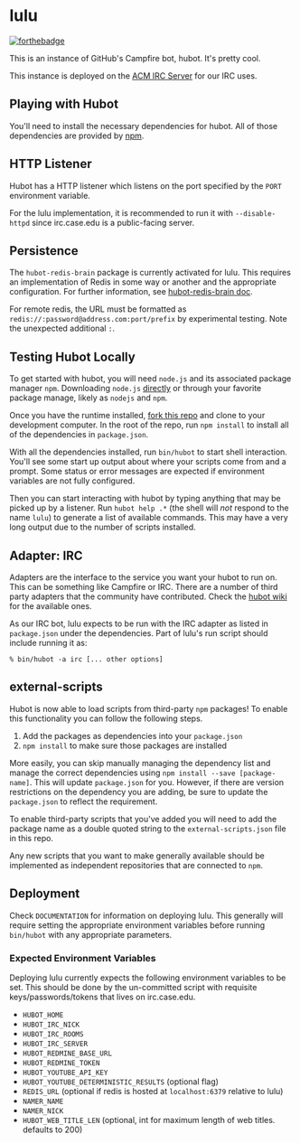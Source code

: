 # lulu

[![forthebadge](http://forthebadge.com/images/badges/powered-by-case-western-reserve.svg)](http://forthebadge.com)

This is an instance of GitHub's Campfire bot, hubot. It's pretty cool.

This instance is deployed on the [ACM IRC Server][acmirc] for our IRC uses.

[acmirc]: http://irc.case.edu

## Playing with Hubot

You'll need to install the necessary dependencies for hubot. All of
those dependencies are provided by [npm][npmjs].

[npmjs]: http://npmjs.org

## HTTP Listener

Hubot has a HTTP listener which listens on the port specified by the `PORT`
environment variable.

For the lulu implementation, it is recommended to run it with `--disable-httpd`
since irc.case.edu is a public-facing server.

##  Persistence

The `hubot-redis-brain` package is currently activated for lulu. This requires
an implementation of Redis in some way or another and the appropriate configuration. For further information, see [hubot-redis-brain doc](https://www.npmjs.com/package/hubot-redis-brain).

For remote redis, the URL must be formatted as `redis://:password@address.com:port/prefix`
by experimental testing. Note the unexpected additional `:`.

## Testing Hubot Locally

To get started with hubot, you will need `node.js` and its associated package
manager `npm`. Downloading `node.js` [directly][nodedownload] or through your
favorite package manage, likely as `nodejs` and `npm`.

Once you have the runtime installed, [fork this repo][forklulu] and clone to
your development computer. In the root of the repo, run `npm install` to install
all of the dependencies in `package.json`.

With all the dependencies installed, run `bin/hubot` to start shell interaction.
You'll see some start up output about where your scripts come from and a prompt.
Some status or error messages are expected if environment variables are not
fully configured.

Then you can start interacting with hubot by typing anything that may be picked
up by a listener. Run `hubot help .*` (the shell will *not* respond to the name
`lulu`) to generate a list of available commands. This may have a very long
output due to the number of scripts installed.

[nodedownload]: https://nodejs.org/download/
[forklulu]: https://github.com/cwruacm/lulu/fork

## Adapter: IRC

Adapters are the interface to the service you want your hubot to run on. This
can be something like Campfire or IRC. There are a number of third party
adapters that the community have contributed. Check the
[hubot wiki][hubot-wiki] for the available ones.

As our IRC bot, lulu expects to be run with the IRC adapter as listed in
`package.json` under the dependencies. Part of lulu's run script should
include running it as:

    % bin/hubot -a irc [... other options]

[hubot-wiki]: https://github.com/github/hubot/wiki

## external-scripts

Hubot is now able to load scripts from third-party `npm` packages! To enable
this functionality you can follow the following steps.

1. Add the packages as dependencies into your `package.json`
2. `npm install` to make sure those packages are installed

More easily, you can skip manually managing the dependency list and manage the
correct dependencies using `npm install --save [package-name]`. This will update
`package.json` for you. However, if there are version restrictions on the
dependency you are adding, be sure to update the `package.json` to reflect the
requirement.

To enable third-party scripts that you've added you will need to add the package
name as a double quoted string to the `external-scripts.json` file in this repo.

Any new scripts that you want to make generally available should be implemented
as independent repositories that are connected to `npm`.

## Deployment

Check `DOCUMENTATION` for information on deploying lulu. This generally will
require setting the appropriate environment variables before running `bin/hubot`
with any appropriate parameters.

### Expected Environment Variables

Deploying lulu currently expects the following environment variables to be set.
This should be done by the un-committed script with requisite
keys/passwords/tokens that lives on irc.case.edu.

- `HUBOT_HOME`
- `HUBOT_IRC_NICK`
- `HUBOT_IRC_ROOMS`
- `HUBOT_IRC_SERVER`
- `HUBOT_REDMINE_BASE_URL`
- `HUBOT_REDMINE_TOKEN`
- `HUBOT_YOUTUBE_API_KEY`
- `HUBOT_YOUTUBE_DETERMINISTIC_RESULTS` (optional flag)
- `REDIS_URL` (optional if redis is hosted at `localhost:6379` relative to lulu)
- `NAMER_NAME`
- `NAMER_NICK`
- `HUBOT_WEB_TITLE_LEN` (optional, int for maximum length of web titles. defaults to 200)

